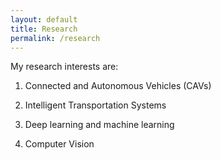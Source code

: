 ```yaml
---
layout: default
title: Research
permalink: /research
---
```


<!-- [Curriculum Vitae](/assets/CV_2018.pdf) -->

My research interests are:

1. Connected and Autonomous Vehicles (CAVs)

2. Intelligent Transportation Systems

3. Deep learning and machine learning

4. Computer Vision
